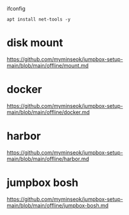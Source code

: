 
ifconfig
```
apt install net-tools -y
```

# disk mount
https://github.com/myminseok/jumpbox-setup-main/blob/main/offline/mount.md


# docker
https://github.com/myminseok/jumpbox-setup-main/blob/main/offline/docker.md


# harbor
https://github.com/myminseok/jumpbox-setup-main/blob/main/offline/harbor.md

# jumpbox bosh
https://github.com/myminseok/jumpbox-setup-main/blob/main/offline/jumpbox-bosh.md
